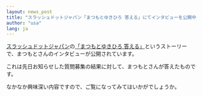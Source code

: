 ```yaml
---
layout: news_post
title: "スラッシュドットジャパン「まつもとゆきひろ 答える」にてインタビューを公開中"
author: "usa"
lang: ja
---
```


[スラッシュドットジャパン][1]の[「まつもとゆきひろ 答える」][2]というストーリーで、まつもとさんのインタビューが公開されています。

これは先日お知らせした質問募集の結果に対して、まつもとさんが答えたものです。

なかなか興味深い内容ですので、ご覧になってみてはいかがでしょうか。



[1]: http://slashdot.jp/ 
[2]: http://slashdot.jp/article.pl?sid=03/03/14/0258247&amp;topic=86 
